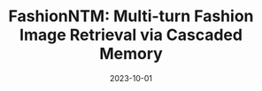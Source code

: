 ---
title: "FashionNTM: Multi-turn Fashion Image Retrieval via Cascaded Memory"
collection: publications
permalink: /publication/2023-10-01-FashionNTM-Multi-turn-Fashion-Image-Retrieval-via-Cascaded-Memory
date: 2023-10-01
venue: 'In the proceedings of <em>IEEE/CVF International Conference on Computer Vision (ICCV), 2023</em>.'
authors: '<strong>Anwesan Pal</strong>,  Sahil Wadhwa,  Ayush Jaiswal,  Xu Zhang,  Yue Wu,  Rakesh Chada,  Pradeep Natarajan,  Henrik I. Christensen.'
---